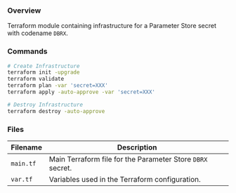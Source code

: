 ### Overview

Terraform module containing infrastructure for a Parameter Store secret with codename `DBRX`.

### Commands

```bash
# Create Infrastructure
terraform init -upgrade
terraform validate
terraform plan -var 'secret=XXX'
terraform apply -auto-approve -var 'secret=XXX'

# Destroy Infrastructure
terraform destroy -auto-approve
```

### Files

| Filename            | Description                                                       |
|---------------------|-------------------------------------------------------------------|
| `main.tf`           | Main Terraform file for the Parameter Store `DBRX` secret.        |
| `var.tf`            | Variables used in the Terraform configuration.                    |